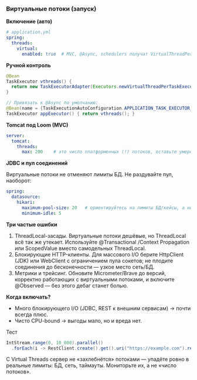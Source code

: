 ### Виртуальные потоки (запуск)

**Включение (авто)**
```yaml
# application.yml
spring:
  threads:
    virtual:
      enabled: true  # MVC, @Async, schedulers получат VirtualThreadPerTaskExecutor
```

**Ручной контроль**
```java
@Bean
TaskExecutor vthreads() {
  return new TaskExecutorAdapter(Executors.newVirtualThreadPerTaskExecutor());
}

// Привязать к @Async по умолчанию:
@Bean(name = {TaskExecutionAutoConfiguration.APPLICATION_TASK_EXECUTOR_BEAN_NAME})
TaskExecutor appExecutor() { return vthreads(); }
```
**Tomcat под Loom (MVC)**

```yaml
server:
  tomcat:
    threads:
      max: 200    # это число платформенных (!) потоков, оставьте умеренным
```

**JDBC и пул соединений**

Виртуальные потоки не отменяют лимиты БД. Не раздувайте пул, наоборот:
```yaml
spring:
  datasource:
    hikari:
      maximum-pool-size: 20   # ориентируйтесь на лимиты БД/кейсы, а не на «тысячи» v-threads
      minimum-idle: 5
```

**Три частые ошибки**
1. ThreadLocal-засады. Виртуальные потоки дешёвые, но ThreadLocal всё так же утекает. Используйте @Transactional /Context Propagation или ScopedValue вместо самодельных ThreadLocal.
2. Блокирующие HTTP-клиенты. Для массового I/O берите HttpClient (JDK) или WebClient c ограничением пула сокетов; не плодите соединения до бесконечности — узкое место сеть/БД.
3. Метрики и трейсинг. Обновите Micrometer/Brave до версий, корректно работающих с виртуальными потоками, и включите @Observed — без этого дебаг станет болью.

**Когда включать?**
- Много блокирующего I/O (JDBC, REST к внешним сервисам) → почти всегда плюс.
- Чисто CPU-bound → выгоды мало, но и вреда нет.

Тест
```java
IntStream.range(0, 10_000).parallel()
  .forEach(i -> RestClient.create().get().uri("https://example.com").retrieve().toBodilessEntity());
```

С Virtual Threads сервер не «захлебнётся» потоками — упадёте ровно в реальные лимиты: БД, сеть, таймауты. Мониторьте их, а не «число потоков».
